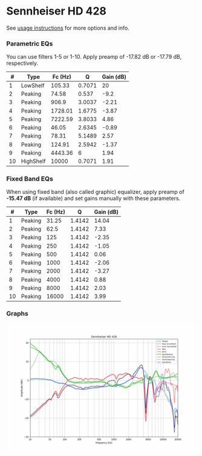 # Sennheiser HD 428
See [usage instructions](https://github.com/jaakkopasanen/AutoEq#usage) for more options and info.

### Parametric EQs
You can use filters 1-5 or 1-10. Apply preamp of -17.82 dB or -17.79 dB, respectively.

|   # | Type      |   Fc (Hz) |      Q |   Gain (dB) |
|-----|-----------|-----------|--------|-------------|
|   1 | LowShelf  |    105.33 | 0.7071 |       20    |
|   2 | Peaking   |     74.58 | 0.537  |       -9.2  |
|   3 | Peaking   |    906.9  | 3.0037 |       -2.21 |
|   4 | Peaking   |   1728.01 | 1.6775 |       -3.87 |
|   5 | Peaking   |   7222.59 | 3.8033 |        4.86 |
|   6 | Peaking   |     46.05 | 2.6345 |       -0.89 |
|   7 | Peaking   |     78.31 | 5.1489 |        2.57 |
|   8 | Peaking   |    124.91 | 2.5942 |       -1.37 |
|   9 | Peaking   |   4443.36 | 6      |        1.94 |
|  10 | HighShelf |  10000    | 0.7071 |        1.91 |

### Fixed Band EQs
When using fixed band (also called graphic) equalizer, apply preamp of **-15.47 dB** (if available) and set gains manually with these parameters.

|   # | Type    |   Fc (Hz) |      Q |   Gain (dB) |
|-----|---------|-----------|--------|-------------|
|   1 | Peaking |     31.25 | 1.4142 |       14.04 |
|   2 | Peaking |     62.5  | 1.4142 |        7.33 |
|   3 | Peaking |    125    | 1.4142 |       -2.35 |
|   4 | Peaking |    250    | 1.4142 |       -1.05 |
|   5 | Peaking |    500    | 1.4142 |        0.06 |
|   6 | Peaking |   1000    | 1.4142 |       -2.06 |
|   7 | Peaking |   2000    | 1.4142 |       -3.27 |
|   8 | Peaking |   4000    | 1.4142 |        0.88 |
|   9 | Peaking |   8000    | 1.4142 |        2.03 |
|  10 | Peaking |  16000    | 1.4142 |        3.99 |

### Graphs
![](./Sennheiser%20HD%20428.png)
